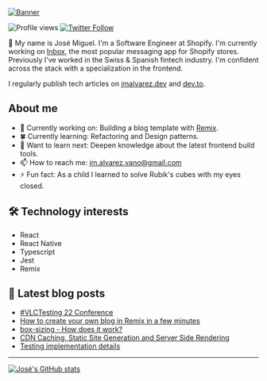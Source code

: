 [![Banner](https://user-images.githubusercontent.com/89982193/189514999-e650bed8-2f08-40bb-8380-72bda9b602c3.png)](https://www.jmalvarez.dev)

![Profile views](https://gpvc.arturio.dev/josemiguel-alvarez)
[![Twitter Follow](https://img.shields.io/twitter/follow/jmalvarezdev?style=social)](https://twitter.com/jmalvarezdev)

👋 My name is José Miguel. I'm a Software Engineer at Shopify. I'm currently working on [Inbox](https://www.shopify.com/inbox), the most popular messaging app for Shopify stores. Previously I've worked in the Swiss & Spanish fintech industry. I'm confident across the stack with a specialization in the frontend.

I regularly publish tech articles on [jmalvarez.dev](https://www.jmalvarez.dev/) and [dev.to](https://dev.to/jmalvarez).

## About me

- 🔨 Currently working on: Building a blog template with [Remix](https://remix.run).
- 🍀 Currently learning: Refactoring and Design patterns.
- 💭 Want to learn next: Deepen knowledge about the latest frontend build tools.
- 📫 How to reach me: jm.alvarez.vano@gmail.com
- ⚡ Fun fact: As a child I learned to solve Rubik's cubes with my eyes closed.

## 🛠️ Technology interests

- React
- React Native
- Typescript
- Jest
- Remix

## 📝 Latest blog posts

<!--START_SECTION:feed-->
* [#VLCTesting 22 Conference](https:&#x2F;&#x2F;www.jmalvarez.dev&#x2F;posts&#x2F;vlc-testing-22)
* [How to create your own blog in Remix in a few minutes](https:&#x2F;&#x2F;www.jmalvarez.dev&#x2F;posts&#x2F;simple-remix-blog-template)
* [box-sizing - How does it work?](https:&#x2F;&#x2F;www.jmalvarez.dev&#x2F;posts&#x2F;box-sizing-how-does-it-work)
* [CDN Caching, Static Site Generation and Server Side Rendering](https:&#x2F;&#x2F;www.jmalvarez.dev&#x2F;posts&#x2F;cdn-and-server-side-rendering)
* [Testing implementation details](https:&#x2F;&#x2F;www.jmalvarez.dev&#x2F;posts&#x2F;testing-implementation-details)
<!--END_SECTION:feed-->

---

[![José's GitHub stats](https://github-readme-stats.vercel.app/api?username=josemiguel-alvarez)](https://github.com/josemiguel-alvarez/github-readme-stats)

